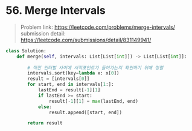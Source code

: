 # 56. Merge Intervals

> Problem link: https://leetcode.com/problems/merge-intervals/  
> submission detail: https://leetcode.com/submissions/detail/831149941/  

```py
class Solution:
    def merge(self, intervals: List[List[int]]) -> List[List[int]]:
                
        # 직전 인터벌 사이에 시작포인트가 들어가는지 확인하기 위해 정렬
        intervals.sort(key=lambda x: x[0])
        result = [intervals[0]]
        for start, end in intervals[1:]:
            lastEnd = result[-1][1]
            if lastEnd >= start:
                result[-1][1] = max(lastEnd, end)
            else:
                result.append([start, end])

        return result
        
```